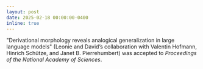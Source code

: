 ```yaml
---
layout: post
date: 2025-02-18 00:00:00-0400
inline: true
---
```


"Derivational morphology reveals analogical generalization in large language models" (Leonie and David&rsquo;s collaboration with Valentin Hofmann, Hinrich Schütze, and Janet B. Pierrehumbert) was accepted to *Proceedings of the National Academy of Sciences*. 
